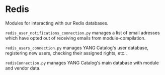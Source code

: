 # Redis

Modules for interacting with our Redis databases.

`redis_user_notifications_connection.py` manages a list of email adresses which have opted out of receiving emails from module-compilation.

`redis_users_connection.py` manages YANG Catalog's user database, registering new users, checking their assigned rights, etc..

`redisConnection.py` manages YANG Catalog's main database with module and vendor data.
